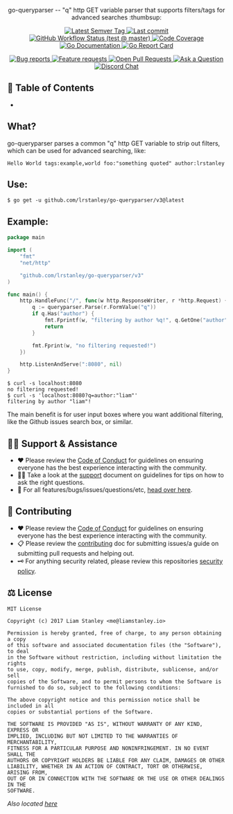 <!-- template:begin:header -->
<!-- do not edit anything in this "template" block, its auto-generated -->

<p align="center">go-queryparser -- "q" http GET variable parser that supports filters/tags for advanced searches :thumbsup:</p>
<p align="center">
  <a href="https://github.com/lrstanley/go-queryparser/tags">
    <img title="Latest Semver Tag" src="https://img.shields.io/github/v/tag/lrstanley/go-queryparser?style=flat-square">
  </a>
  <a href="https://github.com/lrstanley/go-queryparser/commits/master">
    <img title="Last commit" src="https://img.shields.io/github/last-commit/lrstanley/go-queryparser?style=flat-square">
  </a>


  <a href="https://github.com/lrstanley/go-queryparser/actions?query=workflow%3Atest+event%3Apush">
    <img title="GitHub Workflow Status (test @ master)" src="https://img.shields.io/github/workflow/status/lrstanley/go-queryparser/test/master?label=test&style=flat-square&event=push">
  </a>

  <a href="https://codecov.io/gh/lrstanley/go-queryparser">
    <img title="Code Coverage" src="https://img.shields.io/codecov/c/github/lrstanley/go-queryparser/master?style=flat-square">
  </a>

  <a href="https://pkg.go.dev/github.com/lrstanley/go-queryparser/v3">
    <img title="Go Documentation" src="https://pkg.go.dev/badge/github.com/lrstanley/go-queryparser/v3?style=flat-square">
  </a>
  <a href="https://goreportcard.com/report/github.com/lrstanley/go-queryparser/v3">
    <img title="Go Report Card" src="https://goreportcard.com/badge/github.com/lrstanley/go-queryparser/v3?style=flat-square">
  </a>
</p>
<p align="center">
  <a href="https://github.com/lrstanley/go-queryparser/issues?q=is:open+is:issue+label:bug">
    <img title="Bug reports" src="https://img.shields.io/github/issues/lrstanley/go-queryparser/bug?label=issues&style=flat-square">
  </a>
  <a href="https://github.com/lrstanley/go-queryparser/issues?q=is:open+is:issue+label:enhancement">
    <img title="Feature requests" src="https://img.shields.io/github/issues/lrstanley/go-queryparser/enhancement?label=feature%20requests&style=flat-square">
  </a>
  <a href="https://github.com/lrstanley/go-queryparser/pulls">
    <img title="Open Pull Requests" src="https://img.shields.io/github/issues-pr/lrstanley/go-queryparser?label=prs&style=flat-square">
  </a>
  <a href="https://github.com/lrstanley/go-queryparser/discussions/new?category=q-a">
    <img title="Ask a Question" src="https://img.shields.io/badge/support-ask_a_question!-blue?style=flat-square">
  </a>
  <a href="https://liam.sh/chat"><img src="https://img.shields.io/badge/discord-bytecord-blue.svg?style=flat-square" title="Discord Chat"></a>
</p>
<!-- template:end:header -->

<!-- template:begin:toc -->
<!-- do not edit anything in this "template" block, its auto-generated -->
## :link: Table of Contents

  - []()
<!-- template:end:toc -->

## What?

go-queryparser parses a common "q" http GET variable to strip out filters,
which can be used for advanced searching, like:

```
Hello World tags:example,world foo:"something quoted" author:lrstanley
```

## Use:

<!-- template:begin:goget -->
<!-- do not edit anything in this "template" block, its auto-generated -->
```console
$ go get -u github.com/lrstanley/go-queryparser/v3@latest
```
<!-- template:end:goget -->

## Example:

```go
package main

import (
	"fmt"
	"net/http"

	"github.com/lrstanley/go-queryparser/v3"
)

func main() {
	http.HandleFunc("/", func(w http.ResponseWriter, r *http.Request) {
		q := queryparser.Parse(r.FormValue("q"))
		if q.Has("author") {
			fmt.Fprintf(w, "filtering by author %q!", q.GetOne("author"))
			return
		}

		fmt.Fprint(w, "no filtering requested!")
	})

	http.ListenAndServe(":8080", nil)
}
```

```console
$ curl -s localhost:8080
no filtering requested!
$ curl -s 'localhost:8080?q=author:"liam"'
filtering by author "liam"!
```

The main benefit is for user input boxes where you want additional filtering,
like the Github issues search box, or similar.

<!-- template:begin:support -->
<!-- do not edit anything in this "template" block, its auto-generated -->
## :raising_hand_man: Support & Assistance

   * :heart: Please review the [Code of Conduct](.github/CODE_OF_CONDUCT.md) for
     guidelines on ensuring everyone has the best experience interacting with
     the community.
   * :raising_hand_man: Take a look at the [support](.github/SUPPORT.md) document on
     guidelines for tips on how to ask the right questions.
   * :lady_beetle: For all features/bugs/issues/questions/etc, [head over here](https://github.com/lrstanley/go-queryparser/issues/new/choose).
<!-- template:end:support -->

<!-- template:begin:contributing -->
<!-- do not edit anything in this "template" block, its auto-generated -->
## :handshake: Contributing

   * :heart: Please review the [Code of Conduct](.github/CODE_OF_CONDUCT.md) for guidelines
     on ensuring everyone has the best experience interacting with the
	   community.
   * :clipboard: Please review the [contributing](.github/CONTRIBUTING.md) doc for submitting
     issues/a guide on submitting pull requests and helping out.
   * :old_key: For anything security related, please review this repositories [security policy](https://github.com/lrstanley/go-queryparser/security/policy).
<!-- template:end:contributing -->

<!-- template:begin:license -->
<!-- do not edit anything in this "template" block, its auto-generated -->
## :balance_scale: License

```
MIT License

Copyright (c) 2017 Liam Stanley <me@liamstanley.io>

Permission is hereby granted, free of charge, to any person obtaining a copy
of this software and associated documentation files (the "Software"), to deal
in the Software without restriction, including without limitation the rights
to use, copy, modify, merge, publish, distribute, sublicense, and/or sell
copies of the Software, and to permit persons to whom the Software is
furnished to do so, subject to the following conditions:

The above copyright notice and this permission notice shall be included in all
copies or substantial portions of the Software.

THE SOFTWARE IS PROVIDED "AS IS", WITHOUT WARRANTY OF ANY KIND, EXPRESS OR
IMPLIED, INCLUDING BUT NOT LIMITED TO THE WARRANTIES OF MERCHANTABILITY,
FITNESS FOR A PARTICULAR PURPOSE AND NONINFRINGEMENT. IN NO EVENT SHALL THE
AUTHORS OR COPYRIGHT HOLDERS BE LIABLE FOR ANY CLAIM, DAMAGES OR OTHER
LIABILITY, WHETHER IN AN ACTION OF CONTRACT, TORT OR OTHERWISE, ARISING FROM,
OUT OF OR IN CONNECTION WITH THE SOFTWARE OR THE USE OR OTHER DEALINGS IN THE
SOFTWARE.
```

_Also located [here](LICENSE)_
<!-- template:end:license -->
